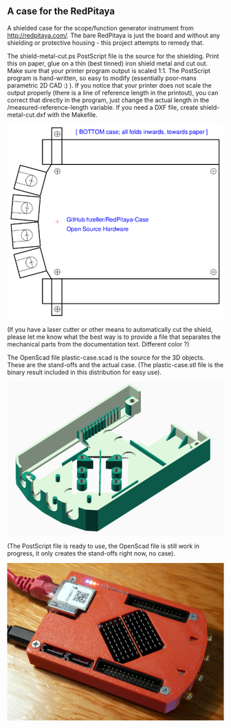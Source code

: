 A case for the RedPitaya
------------------------

A shielded case for the scope/function generator instrument from
http://redpitaya.com/.
The bare RedPitaya is just the board and without any shielding or protective
housing - this project attempts to remedy that.

The shield-metal-cut.ps PostScript file is the source for the shielding.
Print this on paper, glue on a thin (best tinned) iron shield metal and cut out.
Make sure that your printer program output is scaled 1:1.
The PostScript program is hand-written, so easy to modify (essentially
poor-mans parametric 2D CAD :) ).
If you notice that your printer does not scale the output properly (there is
a line of reference length in the printout), you can correct that directly in the
program, just change the actual length in the /measured-reference-length
variable. If you need a DXF file, create shield-metal-cut.dxf with the Makefile.

![Metal Case][metal-case]

(If you have a laser cutter or other means to automatically cut the shield,
please let me know what the best way is to provide a file that separates the
mechanical parts from the documentation text. Different color ?)

The OpenScad file plastic-case.scad is the source for the 3D objects.
These are the stand-offs and the actual case.
(The plastic-case.stl file is the binary result included in this distribution for
easy use).

![3D Print][design]

(The PostScript file is ready to use, the OpenScad file is still work in
progress, it only creates the stand-offs right now, no case).

![Assembled unit][assembled]

[metal-case]: https://github.com/hzeller/RedPitaya-Case/raw/master/img/metal-case.png
[assembled]: https://github.com/hzeller/RedPitaya-Case/raw/master/img/assembled.jpg
[design]: https://github.com/hzeller/RedPitaya-Case/raw/master/img/red-pitaya-case.png

